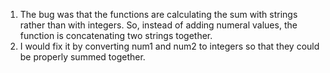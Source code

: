 1. The bug was that the functions are calculating the sum with strings rather than with integers. So, instead of adding numeral values, the function is concatenating two strings together.
2. I would fix it by converting num1 and num2 to integers so that they could be properly summed together.